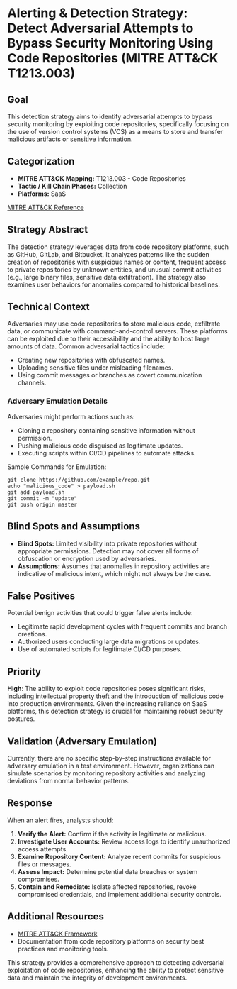 # Alerting & Detection Strategy: Detect Adversarial Attempts to Bypass Security Monitoring Using Code Repositories (MITRE ATT&CK T1213.003)

## Goal
This detection strategy aims to identify adversarial attempts to bypass security monitoring by exploiting code repositories, specifically focusing on the use of version control systems (VCS) as a means to store and transfer malicious artifacts or sensitive information.

## Categorization

- **MITRE ATT&CK Mapping:** T1213.003 - Code Repositories
- **Tactic / Kill Chain Phases:** Collection
- **Platforms:** SaaS

[MITRE ATT&CK Reference](https://attack.mitre.org/techniques/T1213/003)

## Strategy Abstract
The detection strategy leverages data from code repository platforms, such as GitHub, GitLab, and Bitbucket. It analyzes patterns like the sudden creation of repositories with suspicious names or content, frequent access to private repositories by unknown entities, and unusual commit activities (e.g., large binary files, sensitive data exfiltration). The strategy also examines user behaviors for anomalies compared to historical baselines.

## Technical Context
Adversaries may use code repositories to store malicious code, exfiltrate data, or communicate with command-and-control servers. These platforms can be exploited due to their accessibility and the ability to host large amounts of data. Common adversarial tactics include:

- Creating new repositories with obfuscated names.
- Uploading sensitive files under misleading filenames.
- Using commit messages or branches as covert communication channels.

### Adversary Emulation Details
Adversaries might perform actions such as:
- Cloning a repository containing sensitive information without permission.
- Pushing malicious code disguised as legitimate updates.
- Executing scripts within CI/CD pipelines to automate attacks.

Sample Commands for Emulation:
```shell
git clone https://github.com/example/repo.git
echo "malicious_code" > payload.sh
git add payload.sh
git commit -m "update"
git push origin master
```

## Blind Spots and Assumptions
- **Blind Spots:** Limited visibility into private repositories without appropriate permissions. Detection may not cover all forms of obfuscation or encryption used by adversaries.
- **Assumptions:** Assumes that anomalies in repository activities are indicative of malicious intent, which might not always be the case.

## False Positives
Potential benign activities that could trigger false alerts include:
- Legitimate rapid development cycles with frequent commits and branch creations.
- Authorized users conducting large data migrations or updates.
- Use of automated scripts for legitimate CI/CD purposes.

## Priority
**High**: The ability to exploit code repositories poses significant risks, including intellectual property theft and the introduction of malicious code into production environments. Given the increasing reliance on SaaS platforms, this detection strategy is crucial for maintaining robust security postures.

## Validation (Adversary Emulation)
Currently, there are no specific step-by-step instructions available for adversary emulation in a test environment. However, organizations can simulate scenarios by monitoring repository activities and analyzing deviations from normal behavior patterns.

## Response
When an alert fires, analysts should:
1. **Verify the Alert:** Confirm if the activity is legitimate or malicious.
2. **Investigate User Accounts:** Review access logs to identify unauthorized access attempts.
3. **Examine Repository Content:** Analyze recent commits for suspicious files or messages.
4. **Assess Impact:** Determine potential data breaches or system compromises.
5. **Contain and Remediate:** Isolate affected repositories, revoke compromised credentials, and implement additional security controls.

## Additional Resources
- [MITRE ATT&CK Framework](https://attack.mitre.org/)
- Documentation from code repository platforms on security best practices and monitoring tools.

This strategy provides a comprehensive approach to detecting adversarial exploitation of code repositories, enhancing the ability to protect sensitive data and maintain the integrity of development environments.